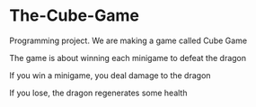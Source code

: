 # The-Cube-Game
Programming project. We are making a game called Cube Game

The game is about winning each minigame to defeat the dragon

If you win a minigame, you deal damage to the dragon

If you lose, the dragon regenerates some health
